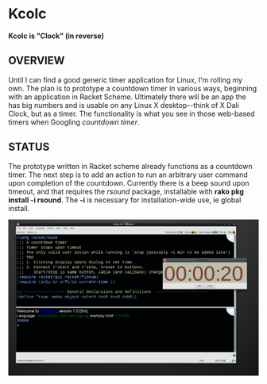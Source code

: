 # Kcolc

**Kcolc is "Clock" (in reverse)**


## OVERVIEW

Until I can find a good generic timer application for Linux, I'm rolling my own. The plan is to prototype a countdown timer in various ways, beginning with an application in Racket Scheme. Ultimately there will be an app the has big numbers and is usable on any Linux X desktop--think of X Dali Clock, but as a timer. The functionality is what you see in those web-based timers when Googling *countdown timer*.


## STATUS

The prototype written in Racket scheme already functions as a countdown timer.  The next step is to add an action to run an arbitrary user command upon completion of the countdown.  Currently there is a beep sound upon timeout, and that requires the *rsound* package, installable with **rako pkg install -i rsound**. The **-i** is necessary for installation-wide use, ie global install.

![Screenshot](docs/Screenshot%20at%202018-10-04%2005-06-29.png)
